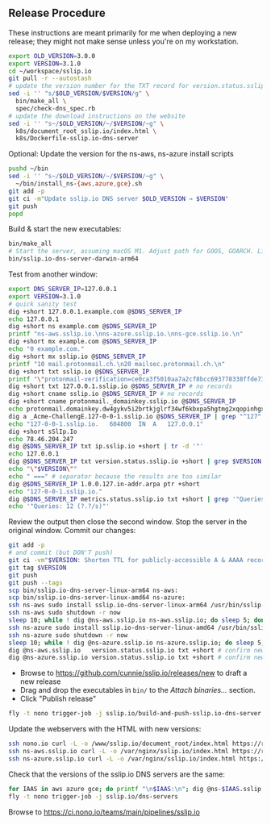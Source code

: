 ## Release Procedure

These instructions are meant primarily for me when deploying a new release;
they might not make sense unless you're on my workstation.

```bash
export OLD_VERSION=3.0.0
export VERSION=3.1.0
cd ~/workspace/sslip.io
git pull -r --autostash
# update the version number for the TXT record for version.status.sslip.io
sed -i '' "s/$OLD_VERSION/$VERSION/g" \
  bin/make_all \
  spec/check-dns_spec.rb
# update the download instructions on the website
sed -i '' "s~/$OLD_VERSION/~/$VERSION/~g" \
  k8s/document_root_sslip.io/index.html \
  k8s/Dockerfile-sslip.io-dns-server
```
Optional: Update the version for the ns-aws, ns-azure install scripts
```bash
pushd ~/bin
sed -i '' "s~/$OLD_VERSION/~/$VERSION/~g" \
  ~/bin/install_ns-{aws,azure,gce}.sh
git add -p
git ci -m"Update sslip.io DNS server $OLD_VERSION → $VERSION"
git push
popd
```
Build & start the new executables:
```bash
bin/make_all
# Start the server, assuming macOS M1. Adjust path for GOOS, GOARCH. Linux requires `sudo`
bin/sslip.io-dns-server-darwin-arm64
```
Test from another window:
```bash
export DNS_SERVER_IP=127.0.0.1
export VERSION=3.1.0
# quick sanity test
dig +short 127.0.0.1.example.com @$DNS_SERVER_IP
echo 127.0.0.1
dig +short ns example.com @$DNS_SERVER_IP
printf "ns-aws.sslip.io.\nns-azure.sslip.io.\nns-gce.sslip.io.\n"
dig +short mx example.com @$DNS_SERVER_IP
echo "0 example.com."
dig +short mx sslip.io @$DNS_SERVER_IP
printf "10 mail.protonmail.ch.\n20 mailsec.protonmail.ch.\n"
dig +short txt sslip.io @$DNS_SERVER_IP
printf "\"protonmail-verification=ce0ca3f5010aa7a2cf8bcc693778338ffde73e26\"\n\"v=spf1 include:_spf.protonmail.ch mx ~all\"\n"
dig +short txt 127.0.0.1.sslip.io @$DNS_SERVER_IP # no records
dig +short cname sslip.io @$DNS_SERVER_IP # no records
dig +short cname protonmail._domainkey.sslip.io @$DNS_SERVER_IP
echo protonmail.domainkey.dw4gykv5i2brtkjglrf34wf6kbxpa5hgtmg2xqopinhgxn5axo73a.domains.proton.ch.
dig a _Acme-ChallengE.127-0-0-1.sslip.io @$DNS_SERVER_IP | grep "^127"
echo "127-0-0-1.sslip.io.	604800	IN	A	127.0.0.1"
dig +short sSlIp.Io
echo 78.46.204.247
dig @$DNS_SERVER_IP txt ip.sslip.io +short | tr -d '"'
echo 127.0.0.1
dig @$DNS_SERVER_IP txt version.status.sslip.io +short | grep $VERSION
echo "\"$VERSION\""
echo " ===" # separator because the results are too similar
dig @$DNS_SERVER_IP 1.0.0.127.in-addr.arpa ptr +short
echo "127-0-0-1.sslip.io."
dig @$DNS_SERVER_IP metrics.status.sslip.io txt +short | grep '"Queries: '
echo '"Queries: 12 (?.?/s)"'
```
Review the output then close the second window. Stop the server in the
original window. Commit our changes:
```bash
git add -p
# and commit (but DON'T push)
git ci -vm"$VERSION: Shorten TTL for publicly-accessible A & AAAA records"
git tag $VERSION
git push
git push --tags
scp bin/sslip.io-dns-server-linux-arm64 ns-aws:
scp bin/sslip.io-dns-server-linux-amd64 ns-azure:
ssh ns-aws sudo install sslip.io-dns-server-linux-arm64 /usr/bin/sslip.io-dns-server
ssh ns-aws sudo shutdown -r now
sleep 10; while ! dig @ns-aws.sslip.io ns-aws.sslip.io; do sleep 5; done # wait until it's back up before rebooting ns-azure
ssh ns-azure sudo install sslip.io-dns-server-linux-amd64 /usr/bin/sslip.io-dns-server
ssh ns-azure sudo shutdown -r now
sleep 10; while ! dig @ns-azure.sslip.io ns-azure.sslip.io; do sleep 5; done # wait until it's back up before rebooting ns-azure
dig @ns-aws.sslip.io   version.status.sslip.io txt +short # confirm new version
dig @ns-azure.sslip.io version.status.sslip.io txt +short # confirm new version
```
- Browse to <https://github.com/cunnie/sslip.io/releases/new> to draft a new release
- Drag and drop the executables in `bin/` to the _Attach binaries..._ section.
- Click "Publish release"
```bash
fly -t nono trigger-job -j sslip.io/build-and-push-sslip.io-dns-server
```
Update the webservers with the HTML with new versions:
```bash
ssh nono.io curl -L -o /www/sslip.io/document_root/index.html https://raw.githubusercontent.com/cunnie/sslip.io/main/k8s/document_root_sslip.io/index.html
ssh ns-aws.sslip.io curl -L -o /var/nginx/sslip.io/index.html https://raw.githubusercontent.com/cunnie/sslip.io/main/k8s/document_root_sslip.io/index.html
ssh ns-azure.sslip.io curl -L -o /var/nginx/sslip.io/index.html https://raw.githubusercontent.com/cunnie/sslip.io/main/k8s/document_root_sslip.io/index.html
```
Check that the versions of the sslip.io DNS servers are the same:
```bash
for IAAS in aws azure gce; do printf "\n$IAAS:\n"; dig @ns-$IAAS.sslip.io version.status.sslip.io txt +short; done
fly -t nono trigger-job -j sslip.io/dns-servers
```
Browse to <https://ci.nono.io/teams/main/pipelines/sslip.io>
